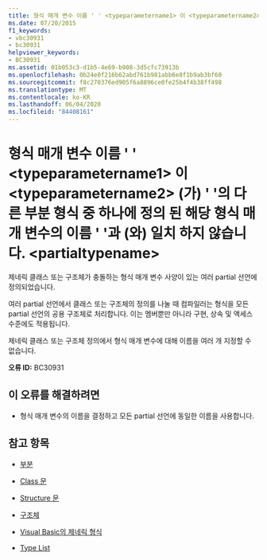 ```yaml
---
title: 형식 매개 변수 이름 ' ' <typeparametername1> 이 <typeparametername2> (가) ' '의 다른 부분 형식 중 하나에 정의 된 해당 형식 매개 변수의 이름 ' '과 (와) 일치 하지 않습니다. <partialtypename>
ms.date: 07/20/2015
f1_keywords:
- vbc30931
- bc30931
helpviewer_keywords:
- BC30931
ms.assetid: 01b053c3-d1b5-4e69-b908-3d5cfc73913b
ms.openlocfilehash: 0b24e0f216b62abd761b981abb6e8f1b9ab3bf60
ms.sourcegitcommit: f8c270376ed905f6a8896ce0fe25b4f4b38ff498
ms.translationtype: MT
ms.contentlocale: ko-KR
ms.lasthandoff: 06/04/2020
ms.locfileid: "84408161"
---
```

# <a name="type-parameter-name-typeparametername1-does-not-match-the-name-typeparametername2-of-the-corresponding-type-parameter-defined-on-one-of-the-other-partial-types-of-partialtypename"></a>형식 매개 변수 이름 ' ' \<typeparametername1> 이 \<typeparametername2> (가) ' '의 다른 부분 형식 중 하나에 정의 된 해당 형식 매개 변수의 이름 ' '과 (와) 일치 하지 않습니다. \<partialtypename>
제네릭 클래스 또는 구조체가 충돌하는 형식 매개 변수 사양이 있는 여러 partial 선언에 정의되었습니다.  
  
 여러 partial 선언에서 클래스 또는 구조체의 정의를 나눌 때 컴파일러는 형식을 모든 partial 선언의 공용 구조체로 처리합니다. 이는 멤버뿐만 아니라 구현, 상속 및 액세스 수준에도 적용됩니다.  
  
 제네릭 클래스 또는 구조체 정의에서 형식 매개 변수에 대해 이름을 여러 개 지정할 수 없습니다.  
  
 **오류 ID:** BC30931  
  
## <a name="to-correct-this-error"></a>이 오류를 해결하려면  
  
- 형식 매개 변수의 이름을 결정하고 모든 partial 선언에 동일한 이름을 사용합니다.  
  
## <a name="see-also"></a>참고 항목

- [부분](../language-reference/modifiers/partial.md)
- [Class 문](../language-reference/statements/class-statement.md)
- [Structure 문](../language-reference/statements/structure-statement.md)

- [구조체](../programming-guide/language-features/data-types/structures.md)
- [Visual Basic의 제네릭 형식](../programming-guide/language-features/data-types/generic-types.md)
- [Type List](../language-reference/statements/type-list.md)
